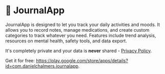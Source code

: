 ﻿# 🙂 JournalApp

JournalApp is designed to let you track your daily activities and moods. It allows you to record notes, manage medications, and create custom categories to track whatever you need. Features include trend analysis, resources on mental health, safety tools, and data export.

It's completely private and your data is **never** shared - [Privacy Policy](https://github.com/danielchalmers/JournalApp/blob/main/PRIVACY_POLICY.md).

Get it for free: https://play.google.com/store/apps/details?id=com.danielchalmers.journalapp.
